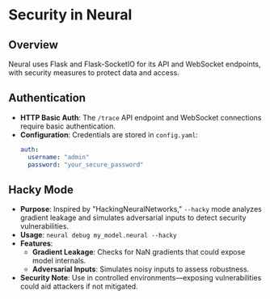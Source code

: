 # Security in Neural

## Overview
Neural uses Flask and Flask-SocketIO for its API and WebSocket endpoints, with security measures to protect data and access.

## Authentication
- **HTTP Basic Auth**: The `/trace` API endpoint and WebSocket connections require basic authentication.
- **Configuration**: Credentials are stored in `config.yaml`:
  ```yaml
  auth:
    username: "admin"
    password: "your_secure_password"


## Hacky Mode
- **Purpose**: Inspired by "HackingNeuralNetworks," `--hacky` mode analyzes gradient leakage and simulates adversarial inputs to detect security vulnerabilities.
- **Usage**: `neural debug my_model.neural --hacky`
- **Features**:
  - **Gradient Leakage**: Checks for NaN gradients that could expose model internals.
  - **Adversarial Inputs**: Simulates noisy inputs to assess robustness.
- **Security Note**: Use in controlled environments—exposing vulnerabilities could aid attackers if not mitigated.
